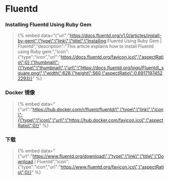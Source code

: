 # Fluentd

### Installing Fluentd Using Ruby Gem

> {% embed data="{\"url\":\"https://docs.fluentd.org/v1.0/articles/install-by-gem\",\"type\":\"link\",\"title\":\"Installing Fluentd Using Ruby Gem \| Fluentd\",\"description\":\"This article explains how to install Fluentd using Ruby gem.\",\"icon\":{\"type\":\"icon\",\"url\":\"https://docs.fluentd.org/favicon.ico\",\"aspectRatio\":0},\"thumbnail\":{\"type\":\"thumbnail\",\"url\":\"https://docs.fluentd.org/logo/Fluentd\_square.png\",\"width\":628,\"height\":560,\"aspectRatio\":0.89171974522293}}" %}



### Docker 镜像

> {% embed data="{\"url\":\"https://hub.docker.com/r/fluent/fluentd/\",\"type\":\"link\",\"icon\":{\"type\":\"icon\",\"url\":\"https://hub.docker.com/favicon.ico\",\"aspectRatio\":0}}" %}



### 下载

> {% embed data="{\"url\":\"https://www.fluentd.org/download\",\"type\":\"link\",\"title\":\"Download \| Fluentd\",\"icon\":{\"type\":\"icon\",\"url\":\"https://www.fluentd.org/favicon.ico\",\"aspectRatio\":0}}" %}



